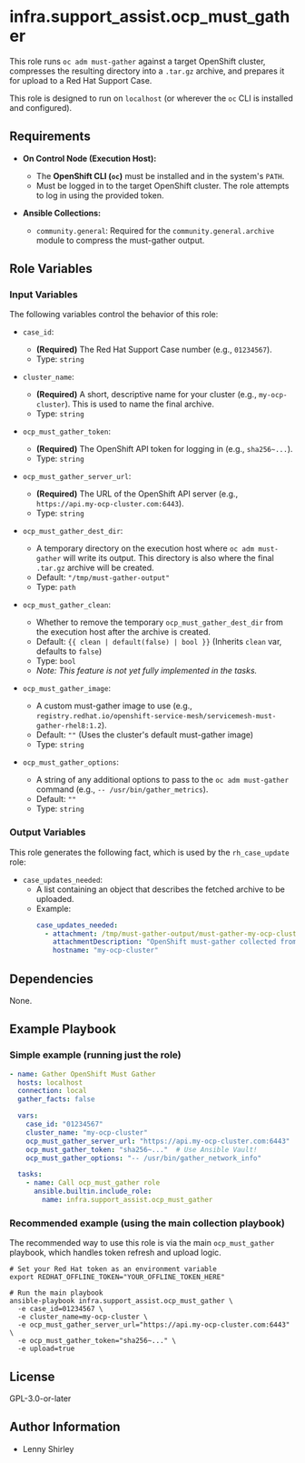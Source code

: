 # infra.support_assist.ocp_must_gather

This role runs `oc adm must-gather` against a target OpenShift cluster, compresses the resulting directory into a `.tar.gz` archive, and prepares it for upload to a Red Hat Support Case.

This role is designed to run on `localhost` (or wherever the `oc` CLI is installed and configured).

## Requirements

* **On Control Node (Execution Host):**
    * The **OpenShift CLI (`oc`)** must be installed and in the system's `PATH`.
    * Must be logged in to the target OpenShift cluster. The role attempts to log in using the provided token.

* **Ansible Collections:**
    * `community.general`: Required for the `community.general.archive` module to compress the must-gather output.

## Role Variables

### Input Variables

The following variables control the behavior of this role:

* `case_id`:
    * **(Required)** The Red Hat Support Case number (e.g., `01234567`).
    * Type: `string`

* `cluster_name`:
    * **(Required)** A short, descriptive name for your cluster (e.g., `my-ocp-cluster`). This is used to name the final archive.
    * Type: `string`

* `ocp_must_gather_token`:
    * **(Required)** The OpenShift API token for logging in (e.g., `sha256~...`).
    * Type: `string`

* `ocp_must_gather_server_url`:
    * **(Required)** The URL of the OpenShift API server (e.g., `https://api.my-ocp-cluster.com:6443`).
    * Type: `string`

* `ocp_must_gather_dest_dir`:
    * A temporary directory on the execution host where `oc adm must-gather` will write its output. This directory is also where the final `.tar.gz` archive will be created.
    * Default: `"/tmp/must-gather-output"`
    * Type: `path`

* `ocp_must_gather_clean`:
    * Whether to remove the temporary `ocp_must_gather_dest_dir` from the execution host after the archive is created.
    * Default: `{{ clean | default(false) | bool }}` (Inherits `clean` var, defaults to `false`)
    * Type: `bool`
    * *Note: This feature is not yet fully implemented in the tasks.*

* `ocp_must_gather_image`:
    * A custom must-gather image to use (e.g., `registry.redhat.io/openshift-service-mesh/servicemesh-must-gather-rhel8:1.2`).
    * Default: `""` (Uses the cluster's default must-gather image)
    * Type: `string`

* `ocp_must_gather_options`:
    * A string of any additional options to pass to the `oc adm must-gather` command (e.g., `-- /usr/bin/gather_metrics`).
    * Default: `""`
    * Type: `string`

### Output Variables

This role generates the following fact, which is used by the `rh_case_update` role:

* `case_updates_needed`:
    * A list containing an object that describes the fetched archive to be uploaded.
    * Example:
        ```yaml
        case_updates_needed:
          - attachment: /tmp/must-gather-output/must-gather-my-ocp-cluster-2025-10-27-150000.tar.gz
            attachmentDescription: "OpenShift must-gather collected from 'my-ocp-cluster' cluster accessed via execution host control-node.example.com using the 'infra.support_assist' collection."
            hostname: "my-ocp-cluster"
        ```

## Dependencies

None.

## Example Playbook

### Simple example (running just the role)

```yaml
- name: Gather OpenShift Must Gather
  hosts: localhost
  connection: local
  gather_facts: false

  vars:
    case_id: "01234567"
    cluster_name: "my-ocp-cluster"
    ocp_must_gather_server_url: "https://api.my-ocp-cluster.com:6443"
    ocp_must_gather_token: "sha256~..."  # Use Ansible Vault!
    ocp_must_gather_options: "-- /usr/bin/gather_network_info"

  tasks:
    - name: Call ocp_must_gather role
      ansible.builtin.include_role:
        name: infra.support_assist.ocp_must_gather
```

### Recommended example (using the main collection playbook)

The recommended way to use this role is via the main `ocp_must_gather` playbook, which handles token refresh and upload logic.

```shell
# Set your Red Hat token as an environment variable
export REDHAT_OFFLINE_TOKEN="YOUR_OFFLINE_TOKEN_HERE"

# Run the main playbook
ansible-playbook infra.support_assist.ocp_must_gather \
  -e case_id=01234567 \
  -e cluster_name=my-ocp-cluster \
  -e ocp_must_gather_server_url="https://api.my-ocp-cluster.com:6443" \
  -e ocp_must_gather_token="sha256~..." \
  -e upload=true
```

## License

GPL-3.0-or-later

## Author Information

- Lenny Shirley